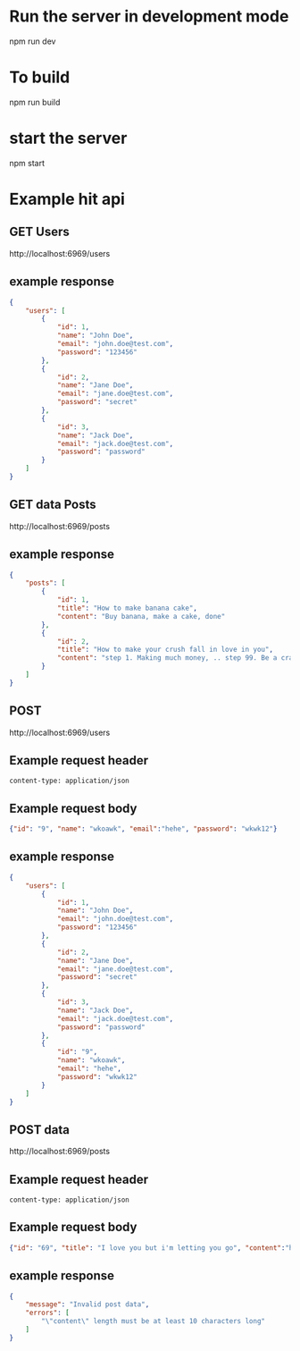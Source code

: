 # Run the server in development mode
npm run dev

# To build
npm run build

# start the server
npm start

# Example hit api

## GET Users
http://localhost:6969/users

## example response
```json
{
    "users": [
        {
            "id": 1,
            "name": "John Doe",
            "email": "john.doe@test.com",
            "password": "123456"
        },
        {
            "id": 2,
            "name": "Jane Doe",
            "email": "jane.doe@test.com",
            "password": "secret"
        },
        {
            "id": 3,
            "name": "Jack Doe",
            "email": "jack.doe@test.com",
            "password": "password"
        }
    ]
}
```

## GET data Posts
http://localhost:6969/posts

## example response
```json
{
    "posts": [
        {
            "id": 1,
            "title": "How to make banana cake",
            "content": "Buy banana, make a cake, done"
        },
        {
            "id": 2,
            "title": "How to make your crush fall in love in you",
            "content": "step 1. Making much money, .. step 99. Be a crazy rich"
        }
    ]
}
```

## POST
http://localhost:6969/users

## Example request header
```
content-type: application/json
```

## Example request body
```json
{"id": "9", "name": "wkoawk", "email":"hehe", "password": "wkwk12"}
```

## example response
```json
{
    "users": [
        {
            "id": 1,
            "name": "John Doe",
            "email": "john.doe@test.com",
            "password": "123456"
        },
        {
            "id": 2,
            "name": "Jane Doe",
            "email": "jane.doe@test.com",
            "password": "secret"
        },
        {
            "id": 3,
            "name": "Jack Doe",
            "email": "jack.doe@test.com",
            "password": "password"
        },
        {
            "id": "9",
            "name": "wkoawk",
            "email": "hehe",
            "password": "wkwk12"
        }
    ]
}
```


## POST data
http://localhost:6969/posts
## Example request header
```
content-type: application/json
```

## Example request body
```json
{"id": "69", "title": "I love you but i'm letting you go", "content":"hehe"}
```

## example response
```json
{
    "message": "Invalid post data",
    "errors": [
        "\"content\" length must be at least 10 characters long"
    ]
}
```